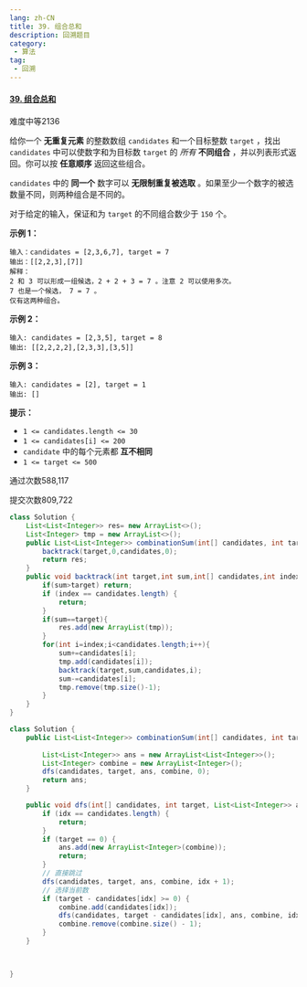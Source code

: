 ```yaml
---
lang: zh-CN
title: 39. 组合总和
description: 回溯题目
category: 
 - 算法
tag:
 - 回溯
---
```


#### [39. 组合总和](https://leetcode.cn/problems/combination-sum/)

难度中等2136

给你一个 **无重复元素** 的整数数组 `candidates` 和一个目标整数 `target` ，找出 `candidates` 中可以使数字和为目标数 `target` 的 *所有* **不同组合** ，并以列表形式返回。你可以按 **任意顺序** 返回这些组合。

`candidates` 中的 **同一个** 数字可以 **无限制重复被选取** 。如果至少一个数字的被选数量不同，则两种组合是不同的。 

对于给定的输入，保证和为 `target` 的不同组合数少于 `150` 个。

 

**示例 1：**

```
输入：candidates = [2,3,6,7], target = 7
输出：[[2,2,3],[7]]
解释：
2 和 3 可以形成一组候选，2 + 2 + 3 = 7 。注意 2 可以使用多次。
7 也是一个候选， 7 = 7 。
仅有这两种组合。
```

**示例 2：**

```
输入: candidates = [2,3,5], target = 8
输出: [[2,2,2,2],[2,3,3],[3,5]]
```

**示例 3：**

```
输入: candidates = [2], target = 1
输出: []
```

 

**提示：**

- `1 <= candidates.length <= 30`
- `1 <= candidates[i] <= 200`
- `candidate` 中的每个元素都 **互不相同**
- `1 <= target <= 500`

通过次数588,117

提交次数809,722

```java
class Solution {
    List<List<Integer>> res= new ArrayList<>();
    List<Integer> tmp = new ArrayList<>();
    public List<List<Integer>> combinationSum(int[] candidates, int target) {
        backtrack(target,0,candidates,0);
        return res;
    }
    public void backtrack(int target,int sum,int[] candidates,int index){
        if(sum>target) return;
        if (index == candidates.length) {
            return;
        }
        if(sum==target){
            res.add(new ArrayList(tmp));
        }
        for(int i=index;i<candidates.length;i++){
            sum+=candidates[i];
            tmp.add(candidates[i]);
            backtrack(target,sum,candidates,i);
            sum-=candidates[i];
            tmp.remove(tmp.size()-1);
        }
    }
}
```

```java
class Solution {
    public List<List<Integer>> combinationSum(int[] candidates, int target) {
       
        List<List<Integer>> ans = new ArrayList<List<Integer>>();
        List<Integer> combine = new ArrayList<Integer>();
        dfs(candidates, target, ans, combine, 0);
        return ans;
    }

    public void dfs(int[] candidates, int target, List<List<Integer>> ans, List<Integer> combine, int idx) {
        if (idx == candidates.length) {
            return;
        }
        if (target == 0) {
            ans.add(new ArrayList<Integer>(combine));
            return;
        }
        // 直接跳过
        dfs(candidates, target, ans, combine, idx + 1);
        // 选择当前数
        if (target - candidates[idx] >= 0) {
            combine.add(candidates[idx]);
            dfs(candidates, target - candidates[idx], ans, combine, idx);
            combine.remove(combine.size() - 1);
        }
    }


    
}
```

